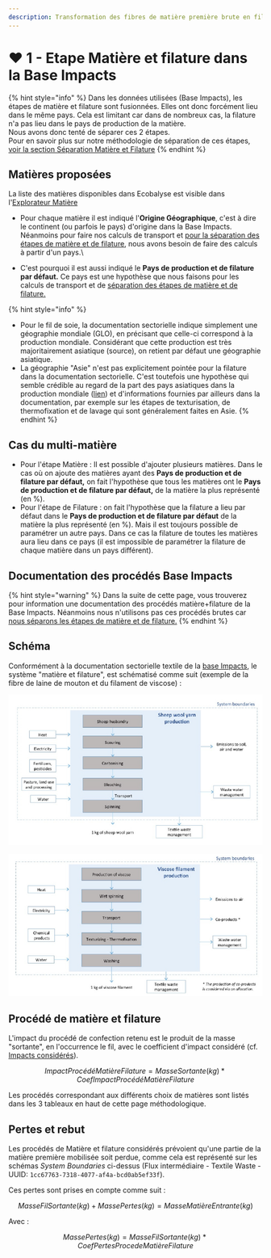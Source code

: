 ```yaml
---
description: Transformation des fibres de matière première brute en fils.
---
```


# ❤ 1 - Etape Matière et filature dans la Base Impacts

{% hint style="info" %}
Dans les données utilisées (Base Impacts), les étapes de matière et filature sont fusionnées. Elles ont donc forcément lieu dans le même pays. Cela est limitant car dans de nombreux cas, la filature n'a pas lieu dans le pays de production de la matière.\
Nous avons donc tenté de séparer ces 2 étapes.\
Pour en savoir plus sur notre méthodologie de séparation de ces étapes, [voir la section Séparation Matière et Filature](filature-1.md)
{% endhint %}

## Matières proposées

La liste des matières disponibles dans Ecobalyse est visible dans l'[Explorateur Matière](https://ecobalyse.beta.gouv.fr/#/explore/materials)&#x20;

* Pour chaque matière il est indiqué l'**Origine Géographique**, c'est à dire le continent (ou parfois le pays) d'origine dans la Base Impacts. Néanmoins pour faire nos calculs de transport et [pour la séparation des étapes de matière et de filature](filature-1.md), nous avons besoin de faire des calculs à partir d'un pays.\

* C'est pourquoi il est aussi indiqué le **Pays de production et de filature par défaut.** Ce pays est une hypothèse que nous faisons pour les calculs de transport et de [séparation des étapes de matière et de filature.](filature-1.md)

{% hint style="info" %}
* Pour le fil de soie, la documentation sectorielle indique simplement une géographie mondiale (GLO), en précisant que celle-ci correspond à la production mondiale. Considérant que cette production est très majoritairement asiatique (source), on retient par défaut une géographie asiatique.
* La géographie "Asie" n'est pas explicitement pointée pour la filature dans la documentation sectorielle. C'est toutefois une hypothèse qui semble crédible au regard de la part des pays asiatiques dans la production mondiale ([lien](https://fr.wikipedia.org/wiki/Fibre\_synth%C3%A9tique)) et d'informations fournies par ailleurs dans la documentation, par exemple sur les étapes de texturisation, de thermofixation et de lavage qui sont généralement faites en Asie.
{% endhint %}

## Cas du multi-matière

* Pour l'étape Matière : Il est possible d'ajouter plusieurs matières. Dans le cas où on ajoute des matières ayant des **Pays de production et de filature par défaut,** on fait l'hypothèse que tous les matières ont le **Pays de production et de filature par défaut,** de la matière la plus représenté (en %).
* Pour l'étape de Filature : on fait l'hypothèse que la filature a lieu par défaut dans le **Pays de production et de filature par défaut** de la matière la plus représenté (en %). Mais il est toujours possible de paramétrer un autre pays. Dans ce cas la filature de toutes les matières aura lieu dans ce pays (il est impossible de paramétrer la filature de chaque matière dans un pays différent).&#x20;

## Documentation des procédés Base Impacts

{% hint style="warning" %}
Dans la suite de cette page, vous trouverez pour information une documentation des procédés matière+filature de la Base Impacts. Néanmoins nous n'utilisons pas ces procédés brutes car [nous séparons les étapes de matière et de filature.](filature-1.md)
{% endhint %}

## Schéma

Conformément à la documentation sectorielle textile de la [base Impacts](http://www.base-impacts.ademe.fr/), le système "matière et filature", est schématisé comme suit (exemple de la fibre de laine de mouton et du filament de viscose) :

![](../../.gitbook/assets/FibreLaine.PNG)

![](../../.gitbook/assets/FilViscose.PNG)

## Procédé de matière et filature

L'impact du procédé de confection retenu est le produit de la masse "sortante", en l'occurrence le fil, avec le coefficient d'impact considéré (cf. [Impacts considérés](../impacts-consideres.md)).

$$
ImpactProcédéMatièreFilature = MasseSortante(kg) * CoefImpactProcédéMatièreFilature
$$

Les procédés correspondant aux différents choix de matières sont listés dans les 3 tableaux en haut de cette page méthodologique.

## Pertes et rebut

Les procédés de Matière et filature considérés prévoient qu'une partie de la matière première mobilisée soit perdue, comme cela est représenté sur les schémas _System Boundaries_ ci-dessus (Flux intermédiaire - Textile Waste - UUID: `1cc67763-7318-4077-af4a-bcd0ab5ef33f`).

Ces pertes sont prises en compte comme suit :

$$
MasseFilSortante(kg) + MassePertes(kg) = MasseMatièreEntrante(kg)
$$

Avec :

$$
MassePertes(kg) = MasseFilSortante(kg) * CoefPertesProcedeMatièreFilature
$$

